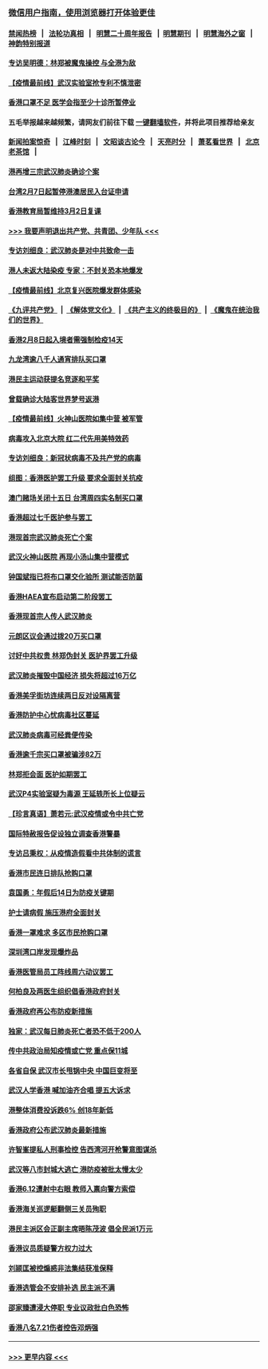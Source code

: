 ### [微信用户指南，使用浏览器打开体验更佳](https://github.com/gfw-breaker/banned-news1/blob/master/indexes/wechat-guide.md?t=0)
#### [禁闻热榜](热点新闻.md?t=0)  &nbsp;&nbsp;|&nbsp;&nbsp; [法轮功真相](https://github.com/gfw-breaker/truth/blob/master/README.md?t=0) &nbsp;&nbsp;|&nbsp;&nbsp; [明慧二十周年报告](https://github.com/gfw-breaker/mh-reports/blob/master/README.md?t=0) &nbsp;&nbsp;|&nbsp;&nbsp;[明慧期刊](https://github.com/gfw-breaker/mh-qikan) &nbsp;&nbsp;|&nbsp;&nbsp; [明慧海外之窗](https://github.com/gfw-breaker/mh-news/blob/master/README.md?t=0) &nbsp;&nbsp;|&nbsp;&nbsp; [神韵特别报道](https://github.com/gfw-breaker/mh-news/blob/master/shenyun.md?t=0)
#### [专访吴明德：林郑被魔鬼操控 与全港为敌](../pages/nsc415/n11852734.md?t=02080811) 
#### [【疫情最前线】武汉实验室抢专利不慎泄密](../pages/nsc415/n11850310.md?t=02080811) 
#### [香港口罩不足 医学会指至少十诊所暂停业](../pages/nsc415/n11850301.md?t=02080811) 
#### 五毛举报越来越频繁，请网友们前往下载 [一键翻墙软件](https://github.com/gfw-breaker/ssr-accounts)，并将此项目推荐给亲友
#### [新闻拍案惊奇](https://github.com/gfw-breaker/banned-news1/blob/master/pages/link4.md) &nbsp;&nbsp;|&nbsp;&nbsp; [江峰时刻](https://github.com/gfw-breaker/banned-news1/blob/master/pages/link4.md) &nbsp;&nbsp;|&nbsp;&nbsp; [文昭谈古论今](https://github.com/gfw-breaker/banned-news1/blob/master/pages/link4.md) &nbsp;&nbsp;|&nbsp;&nbsp; [天亮时分](https://github.com/gfw-breaker/banned-news1/blob/master/pages/link4.md) &nbsp;&nbsp;|&nbsp;&nbsp; [萧茗看世界](https://github.com/gfw-breaker/banned-news1/blob/master/pages/link4.md) &nbsp;&nbsp;|&nbsp;&nbsp; [北京老茶馆](https://github.com/gfw-breaker/banned-news1/blob/master/pages/link4.md) &nbsp;&nbsp;|&nbsp;&nbsp; 
#### [港再增三宗武汉肺炎确诊个案](../pages/nsc415/n11850328.md?t=02080811) 
#### [台湾2月7日起暂停港澳居民入台证申请](../pages/nsc415/n11850304.md?t=02080811) 
#### [香港教育局暂维持3月2日复课](../pages/nsc415/n11850260.md?t=02080811) 
#### [>>> 我要声明退出共产党、共青团、少年队 <<<](https://github.com/begood0513/goodnews/blob/master/quit/letter.md) 
#### [专访刘细良：武汉肺炎是对中共致命一击](../pages/nsc415/n11849934.md?t=02080811) 
#### [港人未返大陆染疫 专家：不封关恐本地爆发](../pages/nsc415/n11848021.md?t=02080811) 
#### [【疫情最前线】北京复兴医院爆发群体感染](../pages/nsc415/n11847626.md?t=02080811) 
#### [《九评共产党》](https://github.com/begood0513/9ping.md/blob/master/README.md) &nbsp;|&nbsp; [《解体党文化》](../../../../jtdwh.md/blob/master/README.md)  &nbsp;|&nbsp; [《共产主义的终极目的》](../../../../gczydzjmd.md/blob/master/README.md) &nbsp;|&nbsp; [《魔鬼在统治我们的世界》](../../../../mgztzwmdsj.md/blob/master/README.md) 
#### [香港2月8日起入境者需强制检疫14天](../pages/nsc415/n11847658.md?t=02080811) 
#### [九龙湾逾八千人通宵排队买口罩](../pages/nsc415/n11847647.md?t=02080811) 
#### [港民主运动获提名竞逐和平奖](../pages/nsc415/n11847633.md?t=02080811) 
#### [曾载确诊大陆客世界梦号返港](../pages/nsc415/n11847608.md?t=02080811) 
#### [【疫情最前线】火神山医院如集中营 被军管](../pages/nsc415/n11847524.md?t=02080811) 
#### [病毒攻入北京大院 红二代先用美特效药](../pages/nsc415/n11847427.md?t=02080811) 
#### [专访刘细良：新冠状病毒不及共产党的病毒](../pages/nsc415/n11847164.md?t=02080811) 
#### [组图：香港医护罢工升级 要求全面封关抗疫](../pages/nsc415/n11844107.md?t=02080811) 
#### [澳门赌场关闭十五日 台湾周四实名制买口罩](../pages/nsc415/n11845083.md?t=02080811) 
#### [香港超过七千医护参与罢工](../pages/nsc415/n11845051.md?t=02080811) 
#### [港现首宗武汉肺炎死亡个案](../pages/nsc415/n11844998.md?t=02080811) 
#### [武汉火神山医院 再现小汤山集中营模式](../pages/nsc415/n11844763.md?t=02080811) 
#### [钟国斌指已将布口罩交化验所 测试能否防菌](../pages/nsc415/n11842783.md?t=02080811) 
#### [香港HAEA宣布启动第二阶段罢工](../pages/nsc415/n11842723.md?t=02080811) 
#### [香港现首宗人传人武汉肺炎](../pages/nsc415/n11842766.md?t=02080811) 
#### [元朗区议会通过拨20万买口罩](../pages/nsc415/n11842754.md?t=02080811) 
#### [讨好中共权贵 林郑伪封关 医护界罢工升级](../pages/nsc415/n11842359.md?t=02080811) 
#### [武汉肺炎摧毁中国经济 损失将超过16万亿](../pages/nsc415/n11839723.md?t=02080811) 
#### [香港美孚街坊连续两日反对设隔离营](../pages/nsc415/n11839962.md?t=02080811) 
#### [香港防护中心忧病毒社区蔓延](../pages/nsc415/n11839933.md?t=02080811) 
#### [武汉肺炎病毒可经粪便传染](../pages/nsc415/n11839939.md?t=02080811) 
#### [香港逾千宗买口罩被骗涉82万](../pages/nsc415/n11839914.md?t=02080811) 
#### [林郑拒会面 医护如期罢工](../pages/nsc415/n11839892.md?t=02080811) 
#### [武汉P4实验室疑为毒源 王延轶所长上位疑云](../pages/nsc415/n11835543.md?t=02080811) 
#### [【珍言真语】萧若元:武汉疫情或令中共亡党](../pages/nsc415/n11829394.md?t=02080811) 
#### [国际特赦报告促设独立调查香港警暴](../pages/nsc415/n11833845.md?t=02080811) 
#### [专访吕秉权：从疫情造假看中共体制的谎言](../pages/nsc415/n11833813.md?t=02080811) 
#### [香港市民连日排队抢购口罩](../pages/nsc415/n11833794.md?t=02080811) 
#### [袁国勇：年假后14日为防疫关键期](../pages/nsc415/n11831088.md?t=02080811) 
#### [护士请病假 施压港府全面封关](../pages/nsc415/n11831030.md?t=02080811) 
#### [香港一罩难求 多区市民抢购口罩](../pages/nsc415/n11831002.md?t=02080811) 
#### [深圳湾口岸发现爆炸品](../pages/nsc415/n11828802.md?t=02080811) 
#### [香港医管局员工阵线周六动议罢工](../pages/nsc415/n11828762.md?t=02080811) 
#### [何柏良及两医生组织倡香港政府封关](../pages/nsc415/n11828749.md?t=02080811) 
#### [香港政府再公布防疫新措施](../pages/nsc415/n11828716.md?t=02080811) 
#### [独家：武汉每日肺炎死亡者恐不低于200人](../pages/nsc415/n11828240.md?t=02080811) 
#### [传中共政治局知疫情或亡党 重点保11城](../pages/nsc415/n11828145.md?t=02080811) 
#### [各省自保 武汉市长甩锅中央 中国巨变将至](../pages/nsc415/n11828021.md?t=02080811) 
#### [武汉人学香港 喊加油齐合唱 提五大诉求](../pages/nsc415/n11827046.md?t=02080811) 
#### [港整体消费投诉跌6% 创18年新低](../pages/nsc415/n11817280.md?t=02080811) 
#### [香港政府公布武汉肺炎最新措施](../pages/nsc415/n11817152.md?t=02080811) 
#### [许智峯提私人刑事检控 告西湾河开枪警意图谋杀](../pages/nsc415/n11817132.md?t=02080811) 
#### [武汉等八市封城大逃亡 港防疫被批太慢太少](../pages/nsc415/n11817058.md?t=02080811) 
#### [香港6.12遭射中右眼 教师入禀向警方索偿](../pages/nsc415/n11814678.md?t=02080811) 
#### [香港海关巡逻艇翻侧三关员殉职](../pages/nsc415/n11814604.md?t=02080811) 
#### [港民主派区会正副主席晤陈茂波 倡全民派1万元](../pages/nsc415/n11814582.md?t=02080811) 
#### [香港议员质疑警方权力过大](../pages/nsc415/n11814560.md?t=02080811) 
#### [刘颕匡被控煽惑非法集结获准保释](../pages/nsc415/n11811727.md?t=02080811) 
#### [香港选管会不安排补选 民主派不满](../pages/nsc415/n11811691.md?t=02080811) 
#### [邵家臻遭浸大停职 专业议政批白色恐怖](../pages/nsc415/n11811670.md?t=02080811) 
#### [香港八名7.21伤者控告邓炳强](../pages/nsc415/n11811623.md?t=02080811) 

----
#### [ >>> 更早内容 <<< ](../indexes/nsc415-earlier.md)
